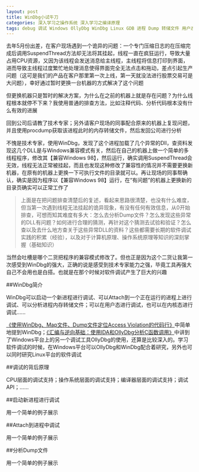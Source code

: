 ```yaml
---
layout: post
title: WinDbg小试牛刀
categories: 深入学习之操作系统 深入学习之编译原理 
tags: debug 调试 Windows OllyDbg WinDbg Linux GDB 进程 Dump 转储文件 用户态 内核态 
---
```


去年5月份出差，在客户现场遇到一个诡异的问题：一个专门压缩日志的在压缩完成后调用SuspendThread方法却无法将其挂起，线程一直在疯狂运行，导致大量占用CPU资源，又因为该线程会发送消息给主线程，主线程将信息打印到界面，进而导致主线程过度繁忙地处理消息使得界面完全无法点击和拖动，差点引起生产问题（这可是我们的产品在客户那里第一次上线，第一天就没法进行股票交易可是大问题），幸好通过暂时更换一台机器的方式解决了这个问题

但更换机器只是暂时的解决方案，为什么在之前的机器上就是存在问题？为什么线程根本就停不下来？我使用普通的排查方法，比如注释代码、分析代码根本没有什么有效的进展

回到公司后请教了技术专家；另外请客户现场的同事配合原来的机器上复现问题，并且使用procdump获取该进程此时的内存转储文件，然后发回公司进行分析

不愧是技术专家，使用WinDbg，发现了这个进程加载了几个异常的Dll，查资料发现这几个DLL是与Windows兼容模式有关，然后在自己的机器上做一个简单的多线程程序，修改其【兼容Windows 98】，然后运行，确实调用SuspendThread会无效，线程无法正常被挂起，而且也发现这种修改了兼容性的情况并不需要更换新机器，在原有的机器上更换一下可执行文件的目录就可以。再让现场的同事帮确认，确实是因为程序以【兼容Windows 98】运行，在“有问题”的机器上更换新的目录页确实可以正常工作了

>上面是在把问题排查清楚后的复述，看起来思路很清楚，也没有什么难度，但当第一次遇到线程无法挂起的诡异现象，有没有任何有效信息，从0开始排查，可想而知其难度有多大：怎么去分析Dump文件？怎么发现这些异常的DLL有问题？如何进行合理的猜测，再针对这个猜测去试验和验证？怎么查以及去什么地方查关于这些异常DLL的资料？这些都需要长期的软件调试实践的积累（经验），以及对于计算机原理、操作系统原理等知识的深刻掌握（基础知识）

当然会吐槽是哪个二货把程序的兼容模式修改了。但也正是因为这个二货让我第一次感受到WinDbg的强大，正确的说是感受到技术专家能力之强，毕竟工具再强大自己不会用也是白搭。也就是在那个时候对软件调试产生了巨大的兴趣

##WinDbg简介

WinDbg可以启动一个新进程进行调试、可以Attach到一个正在运行的进程上进行调试、可以分析进程内存转储文件；可以在用户态进行调试，也可以在内核态进行调试……

[《使用WinDbg、Map文件、Dump文件定位Access Violation的代码行》](http://www.xumenger.com/windbg-map-access-violation-20160715/)中简单地提到WinDbg；[《汇编与逆向基础：使用IDA和OllyDbg分析C函数调用》](http://www.xumenger.com/c-assembly-ollydbg-ida-20161216/)中讲到了Windows平台上的另一个调试工具OllyDbg的使用，还算是比较深入的。学习软件调试的时候，在Windows平台可以OllyDbg和WinDbg配合着研究，另外也可以同时研究Linux平台的软件调试

##调试的背后原理

CPU层面的调试支持；操作系统层面的调试支持；编译器层面的调试支持；调试API；……

##启动新进程进行调试

用一个简单的例子展示

##Attach到进程中调试

用一个简单的例子展示

##分析Dump文件

用一个简单的例子展示

